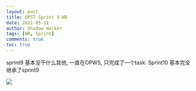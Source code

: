 ```yaml
---
layout: post
title: OPST Sprint 9 WR
date: 2021-05-11
author: Shadow Walker
tags: [WR, Sprint]
comments: true
toc: true
---
```



sprint9 基本没干什么其他, 一直在OPWS, 只完成了一个task. Sprint10 基本完全继承了sprint9

![](https://lh3.googleusercontent.com/pw/ACtC-3dviadJ_TlC-ZVmw9Bs0jV2hcA7qtx8HU2Gq4b1f8REGraz9BsTfP04AWAUytDplbckUXyIgNYaw4wE6_5DcRsmk5qkJoC_XUcSpuYMHmQgIUABKpb9w_HP6-LLYU8ZEHso_6Aje23G4rnMz3E-9G2S=w1065-h710-no?authuser=0)